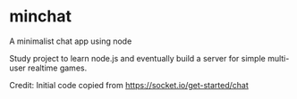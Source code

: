 # minchat
A minimalist chat app using node

Study project to learn node.js and eventually build a server for simple multi-user realtime games. 

Credit: Initial code copied from https://socket.io/get-started/chat
